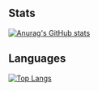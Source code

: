 ## Stats

[![Anurag's GitHub stats](https://github-readme-stats.vercel.app/api?username=electron271&show_icons=true&theme=synthwave)](https://github.com/anuraghazra/github-readme-stats)

## Languages
[![Top Langs](https://github-readme-stats.vercel.app/api/top-langs/?username=electron271&exclude_repo=TerminalInATerminal)](https://github.com/anuraghazra/github-readme-stats)



